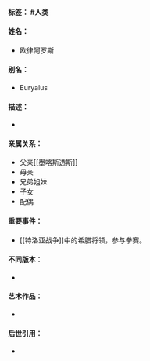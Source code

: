 #### 标签： #人类
#### 姓名：
- 欧律阿罗斯
#### 别名：
- Euryalus
#### 描述：
- 
#### 亲属关系：
- 父亲[[墨喀斯透斯]]
- 母亲
- 兄弟姐妹
- 子女
- 配偶
#### 重要事件：
- [[特洛亚战争]]中的希腊将领，参与拳赛。
#### 不同版本：
- 
#### 艺术作品：
- 
#### 后世引用：
- 